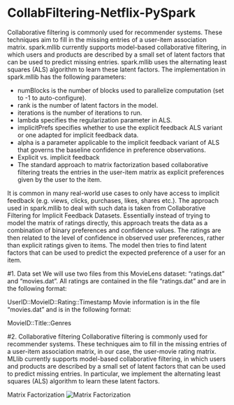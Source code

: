 # CollabFiltering-Netflix-PySpark

Collaborative filtering is commonly used for recommender systems. These techniques aim to fill in the missing entries of a user-item association matrix. spark.mllib currently supports model-based collaborative filtering, in which users and products are described by a small set of latent factors that can be used to predict missing entries. spark.mllib uses the alternating least squares (ALS) algorithm to learn these latent factors. The implementation in spark.mllib has the following parameters:

- numBlocks is the number of blocks used to parallelize computation (set to -1 to auto-configure).
- rank is the number of latent factors in the model.
- iterations is the number of iterations to run.
- lambda specifies the regularization parameter in ALS.
- implicitPrefs specifies whether to use the explicit feedback ALS variant or one adapted for implicit feedback data.
- alpha is a parameter applicable to the implicit feedback variant of ALS that governs the baseline confidence in preference observations.
- Explicit vs. implicit feedback
- The standard approach to matrix factorization based collaborative filtering treats the entries in the user-item matrix as explicit preferences given by the user to the item.

It is common in many real-world use cases to only have access to implicit feedback (e.g. views, clicks, purchases, likes, shares etc.). The approach used in spark.mllib to deal with such data is taken from Collaborative Filtering for Implicit Feedback Datasets. Essentially instead of trying to model the matrix of ratings directly, this approach treats the data as a combination of binary preferences and confidence values. The ratings are then related to the level of confidence in observed user preferences, rather than explicit ratings given to items. The model then tries to find latent factors that can be used to predict the expected preference of a user for an item.

#1. Data set
We will use two files from this MovieLens dataset: “ratings.dat” and “movies.dat”. All ratings are contained in the file “ratings.dat” and are in the following format:

UserID::MovieID::Rating::Timestamp
Movie information is in the file “movies.dat” and is in the following format:

MovieID::Title::Genres

#2. Collaborative filtering
Collaborative filtering is commonly used for recommender systems. These techniques aim to fill in the missing entries of a user-item association matrix, in our case, the user-movie rating matrix. MLlib currently supports model-based collaborative filtering, in which users and products are described by a small set of latent factors that can be used to predict missing entries. In particular, we implement the alternating least squares (ALS) algorithm to learn these latent factors.

Matrix Factorization
![Matrix Factorization](https://databricks-training.s3.amazonaws.com/img/matrix_factorization.png)
